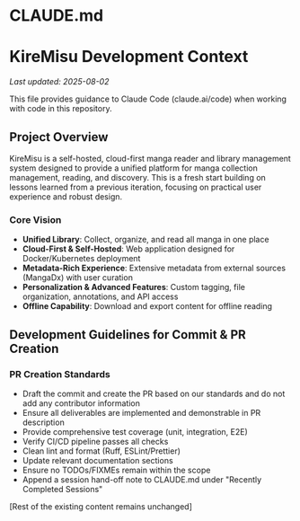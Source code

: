 # CLAUDE.md

# KireMisu Development Context
_Last updated: 2025-08-02_

This file provides guidance to Claude Code (claude.ai/code) when working with code in this repository.

## Project Overview

KireMisu is a self-hosted, cloud-first manga reader and library management system designed to provide a unified platform for manga collection management, reading, and discovery. This is a fresh start building on lessons learned from a previous iteration, focusing on practical user experience and robust design.

### Core Vision
- **Unified Library**: Collect, organize, and read all manga in one place
- **Cloud-First & Self-Hosted**: Web application designed for Docker/Kubernetes deployment
- **Metadata-Rich Experience**: Extensive metadata from external sources (MangaDx) with user curation
- **Personalization & Advanced Features**: Custom tagging, file organization, annotations, and API access
- **Offline Capability**: Download and export content for offline reading

## Development Guidelines for Commit & PR Creation

### PR Creation Standards
- Draft the commit and create the PR based on our standards and do not add any contributor information
- Ensure all deliverables are implemented and demonstrable in PR description
- Provide comprehensive test coverage (unit, integration, E2E)
- Verify CI/CD pipeline passes all checks
- Clean lint and format (Ruff, ESLint/Prettier)
- Update relevant documentation sections
- Ensure no TODOs/FIXMEs remain within the scope
- Append a session hand-off note to CLAUDE.md under "Recently Completed Sessions"

[Rest of the existing content remains unchanged]